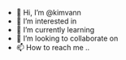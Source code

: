 - 👋 Hi, I’m @kimvann 
- 👀 I’m interested in 
- 🌱 I’m currently learning 
- 💞️ I’m looking to collaborate on 
- 📫 How to reach me ..

<!---
kimvann/kimvann is a ✨ special ✨ repository because its `README.md` (this file) appears on your GitHub profile.
You can click the Preview link to take a look at your changes.
--->
